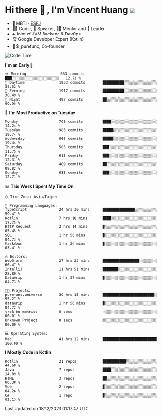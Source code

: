 # Hi there 👋 , I'm Vincent Huang ![](https://komarev.com/ghpvc/?username=Jian-Min-Huang)
- 👀 MBTI - [ESFJ](https://www.16personalities.com/esfj-personality)
- 👨‍💻 Coder, 🎤 Speaker, 👨‍🏫 Mentor and 🚀 Leader
- ♠️ Joint of JVM Backend & DevOps
- 🏆 Google Developer Expert (Kotlin)
- 💼 $_purefunc, Co-founder

<!--START_SECTION:waka-->
![Code Time](http://img.shields.io/badge/Code%20Time-3%2C089%20hrs%205%20mins-blue)

**I'm an Early 🐤** 

```text
🌞 Morning                633 commits         ███░░░░░░░░░░░░░░░░░░░░░░   12.71 % 
🌆 Daytime                1933 commits        ██████████░░░░░░░░░░░░░░░   38.82 % 
🌃 Evening                1917 commits        ██████████░░░░░░░░░░░░░░░   38.49 % 
🌙 Night                  497 commits         ██░░░░░░░░░░░░░░░░░░░░░░░   09.98 % 
```
📅 **I'm Most Productive on Tuesday** 

```text
Monday                   709 commits         ████░░░░░░░░░░░░░░░░░░░░░   14.24 % 
Tuesday                  983 commits         █████░░░░░░░░░░░░░░░░░░░░   19.74 % 
Wednesday                968 commits         █████░░░░░░░░░░░░░░░░░░░░   19.44 % 
Thursday                 585 commits         ███░░░░░░░░░░░░░░░░░░░░░░   11.75 % 
Friday                   613 commits         ███░░░░░░░░░░░░░░░░░░░░░░   12.31 % 
Saturday                 489 commits         ██░░░░░░░░░░░░░░░░░░░░░░░   09.82 % 
Sunday                   633 commits         ███░░░░░░░░░░░░░░░░░░░░░░   12.71 % 
```


📊 **This Week I Spent My Time On** 

```text
🕑︎ Time Zone: Asia/Taipei

💬 Programming Languages: 
TypeScript               24 hrs 30 mins      ███████████████░░░░░░░░░░   59.47 % 
Kotlin                   7 hrs 18 mins       ████░░░░░░░░░░░░░░░░░░░░░   17.75 % 
HTTP Request             2 hrs 14 mins       █░░░░░░░░░░░░░░░░░░░░░░░░   05.45 % 
SQL                      1 hr 56 mins        █░░░░░░░░░░░░░░░░░░░░░░░░   04.73 % 
Markdown                 1 hr 24 mins        █░░░░░░░░░░░░░░░░░░░░░░░░   03.41 % 

🔥 Editors: 
WebStorm                 27 hrs 23 mins      █████████████████░░░░░░░░   66.47 % 
IntelliJ                 11 hrs 51 mins      ███████░░░░░░░░░░░░░░░░░░   28.80 % 
DataGrip                 1 hr 57 mins        █░░░░░░░░░░░░░░░░░░░░░░░░   04.73 % 

🐱‍💻 Projects: 
purefunc.universe        39 hrs 15 mins      ████████████████████████░   95.27 % 
datagrip                 1 hr 56 mins        █░░░░░░░░░░░░░░░░░░░░░░░░   04.72 % 
trek-bu-metrics          0 secs              ░░░░░░░░░░░░░░░░░░░░░░░░░   00.01 % 
Unknown Project          0 secs              ░░░░░░░░░░░░░░░░░░░░░░░░░   00.00 % 

💻 Operating System: 
Mac                      41 hrs 12 mins      █████████████████████████   100.00 % 
```

**I Mostly Code in Kotlin** 

```text
Kotlin                   21 repos            ███████████░░░░░░░░░░░░░░   44.68 % 
Java                     7 repos             ████░░░░░░░░░░░░░░░░░░░░░   14.89 % 
HTML                     3 repos             ██░░░░░░░░░░░░░░░░░░░░░░░   06.38 % 
Vue                      2 repos             █░░░░░░░░░░░░░░░░░░░░░░░░   04.26 % 
C#                       1 repo              █░░░░░░░░░░░░░░░░░░░░░░░░   02.13 % 
```




 Last Updated on 18/12/2023 01:17:47 UTC
<!--END_SECTION:waka-->
